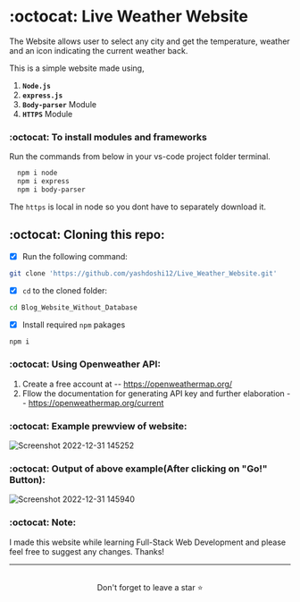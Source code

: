 # :octocat: Live Weather Website

The Website allows user to select any city and get the temperature, weather and an icon indicating the current weather back.

This is a simple website made using,

1. <b>`Node.js`</b> 
2. <b>`express.js`</b>
3. <b>`Body-parser`</b> Module
4. <b>`HTTPS`</b> Module


### :octocat: To install modules and frameworks


Run the commands from below in your vs-code project folder terminal.
```bash
  npm i node
  npm i express
  npm i body-parser
```

The `https` is local in node so you dont have to separately download it.

## :octocat: Cloning this repo:
- [x] Run the following command:
```bash 
git clone 'https://github.com/yashdoshi12/Live_Weather_Website.git' 
```
- [x] `cd` to the cloned folder:
```bash 
cd Blog_Website_Without_Database
```
- [x] Install required `npm` pakages
```bash 
npm i
```

### :octocat: Using Openweather API:

1. Create a free account at -- https://openweathermap.org/
2. Fllow the documentation for generating API key and further elaboration -- https://openweathermap.org/current

### :octocat: Example prewview of website:

![Screenshot 2022-12-31 145252](https://user-images.githubusercontent.com/39629707/210131776-70e73804-780b-433c-9def-4e426a753bd4.jpg)

### :octocat: Output of above example(After clicking on "Go!" Button):

![Screenshot 2022-12-31 145940](https://user-images.githubusercontent.com/39629707/210131848-729cf283-540c-4895-b857-f7d69891bbc3.jpg)

### :octocat: Note:
I made this website while learning Full-Stack Web Development and please feel free to suggest any changes. Thanks!
<hr />
<br />

<div align="center">Don't forget to leave a star ⭐️</div>
